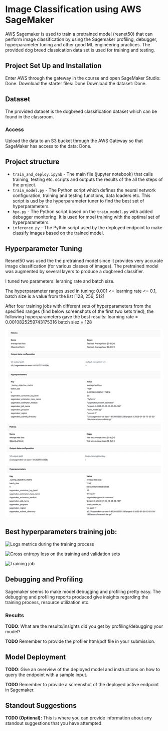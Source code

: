 # Image Classification using AWS SageMaker

AWS Sagemaker is used to train a pretrained model (resnet50) that can perform image classification by using the Sagemaker profiling, debugger, hyperparameter tuning and other good ML engineering practices. The provided dog breed classication data set is used for training and testing.

## Project Set Up and Installation
Enter AWS through the gateway in the course and open SageMaker Studio: Done.
Download the starter files: Done
Download the dataset: Done. 

## Dataset
The provided dataset is the dogbreed classification dataset which can be found in the classroom.

### Access
Upload the data to an S3 bucket through the AWS Gateway so that SageMaker has access to the data: Done.

## Project structure

- `train_and_deploy.ipynb` - The main file (jupyter notebook) that calls training, testing etc. scripts and outputs the results of the all the steps of the project.
- `train_model.py` - The Python script which defines the neural network configuration, training and testing functions, data loaders etc. This script is usd by the hyperparameter tuner to find the best set of hyperparameters.
- `hpo.py` - The Python script based on the `train_model.py` with added debugger monitoring. It is used for moel training with the optimal set of hyperparameters.
- `inference.py` - The Pythin script used by the deployed endpoint to make classify images based on the trained model.

## Hyperparameter Tuning
Resnet50 was used the the pretrained model since it provides very accurate image classification (for various classes of images). The pretrained model was augmented by several layers to produce a dogbreed classifier.

I tuned two parameters: leraning rate and batch size.

The hyperparameter ranges used in tuning:
0.001 <= learning rate <= 0.1,
batch size is a value from the list [128, 256, 512]

After four training jobs with different sets of hyperparameters from the specified ranges (find below screenshots of the first two sets tried), the following hyperparameters gave the best results:
learning rate = 0.0010825259743175316
batch siez = 128

![1st hyperparameters](Screenshots/Tuner-first_training_job.png "1st tried set of hyperparameters")
![2nd hyperparameters](Screenshots/Tuner-second_training_job.png "2nd tried set of hyperparameters")

## Best hyperparameters training job:

![Logs metrics during the training process](screens/Training_metrics.png "Logs metrics during the training process")

![Cross entropy loss on the training and validation sets](screens/CrossEntropyLoss.png "Cross entropy loss on the train and validation sets")

![Training job](screens/Training_job_completed.png "Training job")

## Debugging and Profiling
Sagemaker seems to make model debugging and profiling pretty easy. The debugging and profiling reports produced give insights regarding the training process, resource utilization etc.

### Results
**TODO**: What are the results/insights did you get by profiling/debugging your model?

**TODO** Remember to provide the profiler html/pdf file in your submission.

## Model Deployment
**TODO**: Give an overview of the deployed model and instructions on how to query the endpoint with a sample input.

**TODO** Remember to provide a screenshot of the deployed active endpoint in Sagemaker.

## Standout Suggestions
**TODO (Optional):** This is where you can provide information about any standout suggestions that you have attempted.

